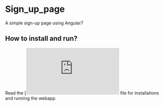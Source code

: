 # Sign_up_page
A simple sign-up page using Angular7     
## How to install and run?     
Read the [![instructions.pdf](https://github.com/smitap-31/Sign_up_page/blob/master/Instructions.pdf)  file for installations and running the webapp.
